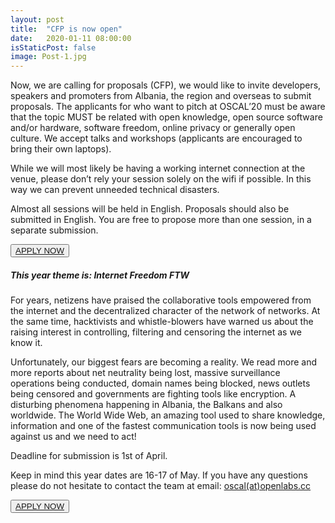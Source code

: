 ```yaml
---
layout: post
title:  "CFP is now open"
date:   2020-01-11 08:00:00
isStaticPost: false
image: Post-1.jpg
---
```



Now, we are calling for proposals (CFP), we would like to invite developers, speakers and promoters from Albania, the region and overseas to submit proposals. The applicants for who want to pitch at OSCAL’20 must be aware that the topic MUST be related with open knowledge, open source software and/or hardware, software freedom, online privacy or generally open culture. We accept talks and workshops (applicants are encouraged to bring their own laptops).

While we will most likely be having a working internet connection at the venue, please don’t rely your session solely on the wifi if possible. In this way we can prevent unneeded technical disasters.

Almost all sessions will be held in English. Proposals should also be submitted in English. You are free to propose more than one session, in a separate submission.

<button class="button-save large"><a href="https://cfp.openlabs.cc/oscal-2020/cfp" target="_blank">APPLY NOW</a></button>

##### This year theme is: Internet Freedom FTW
For years, netizens have praised the collaborative tools empowered from the internet and the decentralized character of the network of networks. At the same time, hacktivists and whistle-blowers have warned us about the raising interest in controlling, filtering and censoring the internet as we know it.

Unfortunately, our biggest fears are becoming a reality. We read more and more reports about net neutrality being lost, massive surveillance operations being conducted, domain names being blocked, news outlets being censored and governments are fighting tools like encryption. A disturbing phenomena happening in Albania, the Balkans and also worldwide. The World Wide Web, an amazing tool used to share knowledge, information and one of the fastest communication tools is now being used against us and we need to act!

Deadline for submission is 1st of April.

Keep in mind this year dates are 16-17 of May. If you have any questions please do not hesitate to contact the team at email: [oscal(at)openlabs.cc](mailto:oscal@openlabs.cc)

<button class="button-save large"><a href="https://cfp.openlabs.cc/oscal-2020/cfp" target="_blank">APPLY NOW</a></button>
